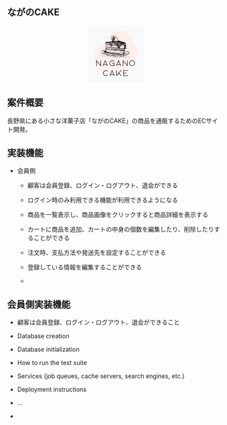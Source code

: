 ## ながのCAKE

<p align="center"><img src="https://github.com/webcamp-menber-ateam/nagano_cake/blob/develop/app/assets/images/logo_image.png" width="130" height="130" /></p>

## 案件概要

長野県にある小さな洋菓子店「ながのCAKE」の商品を通販するためのECサイト開発。

## 実装機能

- 会員側

  - 顧客は会員登録、ログイン・ログアウト、退会ができる

  - ログイン時のみ利用できる機能が利用できるようになる

  - 商品を一覧表示し、商品画像をクリックすると商品詳細を表示する

  - カートに商品を追加、カートの中身の個数を編集したり、削除したりすることができる

  - 注文時、支払方法や発送先を設定することができる

  - 登録している情報を編集することができる
  
  - 


## 会員側実装機能

- 顧客は会員登録、ログイン・ログアウト、退会ができること

* Database creation

* Database initialization

* How to run the test suite

* Services (job queues, cache servers, search engines, etc.)

* Deployment instructions

* ...

*